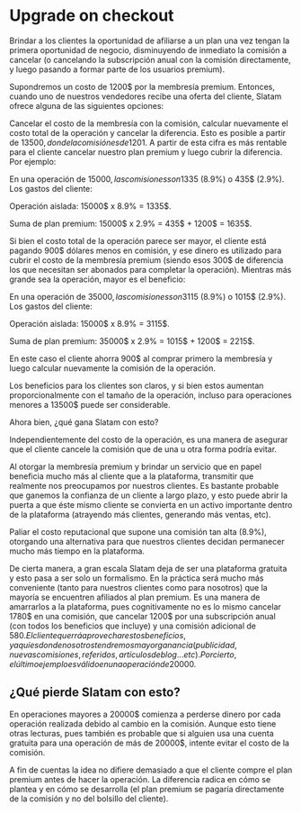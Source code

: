 # Upgrade on checkout

Brindar a los clientes la oportunidad de afiliarse a un plan una vez tengan la primera oportunidad de negocio, disminuyendo de inmediato la comisión a cancelar (o cancelando la subscripción anual con la comisión directamente, y luego pasando a formar parte de los usuarios premium).

Supondremos un costo de 1200\$ por la membresía premium. Entonces, cuando uno de nuestros vendedores recibe una oferta del cliente, Slatam ofrece alguna de las siguientes opciones:

Cancelar el costo de la membresía con la comisión, calcular nuevamente el costo total de la operación y cancelar la diferencia. Esto es posible a partir de 13500$, donde la comisión es de 1201$. A partir de esta cifra es más rentable para el cliente cancelar nuestro plan premium y luego cubrir la diferencia. Por ejemplo:

En una operación de 15000$, las comisiones son 1335$ (8.9%) o 435\$ (2.9%). Los gastos del cliente:

Operación aislada: 15000$ x 8.9% = 1335$.

Suma de plan premium: 15000$ x 2.9% = 435$ + 1200$ = 1635$.

Si bien el costo total de la operación parece ser mayor, el cliente está pagando 900$ dólares menos en comisión, y ese dinero es utilizado para cubrir el costo de la membresía premium (siendo esos 300$ de diferencia los que necesitan ser abonados para completar la operación). Mientras más grande sea la operación, mayor es el beneficio:

En una operación de 35000$, las comisiones son 3115$ (8.9%) o 1015\$ (2.9%). Los gastos del cliente:

Operación aislada: 15000$ x 8.9% = 3115$.

Suma de plan premium: 35000$ x 2.9% = 1015$ + 1200$ = 2215$.

En este caso el cliente ahorra 900\$ al comprar primero la membresía y luego calcular nuevamente la comisión de la operación.

Los beneficios para los clientes son claros, y si bien estos aumentan proporcionalmente con el tamaño de la operación, incluso para operaciones menores a 13500\$ puede ser considerable.

Ahora bien, ¿qué gana Slatam con esto?

Independientemente del costo de la operación, es una manera de asegurar que el cliente cancele la comisión que de una u otra forma podría evitar.

Al otorgar la membresía premium y brindar un servicio que en papel beneficia mucho más al cliente que a la plataforma, transmitir que realmente nos preocupamos por nuestros clientes. Es bastante probable que ganemos la confianza de un cliente a largo plazo, y esto puede abrir la puerta a que éste mismo cliente se convierta en un activo importante dentro de la plataforma (atrayendo más clientes, generando más ventas, etc).

Paliar el costo reputacional que supone una comisión tan alta (8.9%), otorgando una alternativa para que nuestros clientes decidan permanecer mucho más tiempo en la plataforma.

De cierta manera, a gran escala Slatam deja de ser una plataforma gratuita y esto pasa a ser solo un formalismo. En la práctica será mucho más conveniente (tanto para nuestros clientes como para nosotros) que la mayoría se encuentren afiliados al plan premium. Es una manera de amarrarlos a la plataforma, pues cognitivamente no es lo mismo cancelar 1780$ en una comisión, que cancelar 1200$ por una subscripción anual (con todos los beneficios que incluye) y una comisión adicional de 580$. El cliente querrá aprovechar estos beneficios, y aquí es donde nosotros tendremos mayor ganancia (publicidad, nuevas comisiones, referidos, artículos de blog... etc). Por cierto, el último ejemplo es válido en una operación de 20000$.

## ¿Qué pierde Slatam con esto?

En operaciones mayores a 20000$ comienza a perderse dinero por cada operación realizada debido al cambio en la comisión. Aunque esto tiene otras lecturas, pues también es probable que si alguien usa una cuenta gratuita para una operación de más de 20000$, intente evitar el costo de la comisión.

A fin de cuentas la idea no difiere demasiado a que el cliente compre el plan premium antes de hacer la operación. La diferencia radica en cómo se plantea y en cómo se desarrolla (el plan premium se pagaría directamente de la comisión y no del bolsillo del cliente).
